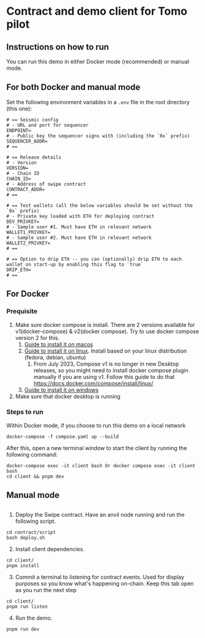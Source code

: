 # Contract and demo client for Tomo pilot

## Instructions on how to run

You can run this demo in either Docker mode (recommended) or manual mode.

## For both Docker and manual mode

Set the following environment variables in a `.env` file in the root directory (this one):

```
# == Seismic config
# - URL and port for sequencer
ENDPOINT=
# - Public key the sequencer signs with (including the `0x` prefix)
SEQUENCER_ADDR=
# ==

# == Release details
# - Version
VERSION=
# - Chain ID
CHAIN_ID=
# - Address of swipe contract
CONTRACT_ADDR=
# ==

# == Test wallets (all the below variables should be set without the `0x` prefix)
# - Private key loaded with ETH for deploying contract
DEV_PRIVKEY=
# - Sample user #1. Must have ETH in relevant network
WALLET1_PRIVKEY=
# - Sample user #2. Must have ETH in relevant network
WALLET2_PRIVKEY=
# ==

# == Option to drip ETH -- you can (optionally) drip ETH to each wallet on start-up by enabling this flag to `true`
DRIP_ETH=
# ==
```

## For Docker

### Prequisite
1. Make sure docker compose is install. There are 2 versions available for v1(docker-compose) & v2(docker compose). Try to use docker compose version 2 for this.
   1. [Guide to install it on macos](https://docs.docker.com/desktop/install/mac-install/)
   2. [Guide to install it on linux](https://docs.docker.com/desktop/install/linux-install/). Install based on your linux distribution (fedora, debian, ubuntu)
      1. From July 2023, Compose v1 is no longer in new Desktop releases, so you might need to install docker compose plugin manually if you are using v1. Follow this guide to do that https://docs.docker.com/compose/install/linux/
   3. [Guide to install it on windows](https://docs.docker.com/desktop/install/windows-install/)
2. Make sure that docker desktop is running


### Steps to run
Within Docker mode, if you choose to run this demo on a local network
```
docker-compose -f compose.yaml up --build
```

After this, open a new terminal window to start the client by running the following command:

```
docker-compose exec -it client bash Or docker compose exec -it client bash
cd client && pnpm dev
```

## Manual mode

##
1. Deploy the Swipe contract. Have an anvil node running and run the following script.

```
cd contract/script
bash deploy.sh
```

2. Install client dependencies.

```
cd client/
pnpm install
```

3. Commit a terminal to listening for contract events. Used for display purposes so you know what's happening on-chain. Keep this tab open as you run the next step

```
cd client/
pnpm run listen
```

4. Run the demo.

```
pnpm run dev
```
